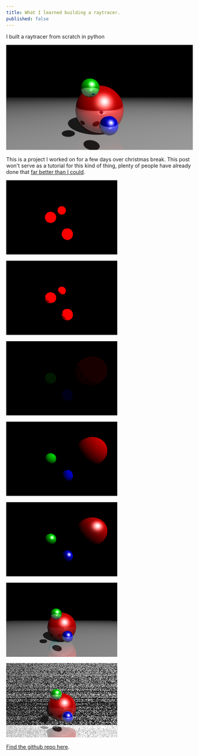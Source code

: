 ```yaml
---
title: What I learned building a raytracer.
published: false
---
```

I built a raytracer from scratch in python

![final product][topimage]

This is a project I worked on for a few days over christmas break. This post won't serve as a tutorial for this kind of thing, plenty of people have already done that [far better than I could][tutorial].

![initial setup][im01]

![adding a light source][im02]

![ambient component][im03]

![diffuse component][im04]

![specular component][im05]

![adding reflections][im06]

![attempting to add planes][im08]

[Find the github repo here][repo].

[topimage]: /assets/2021/05/17/raytracing-images/image.png
[im01]: /assets/2021/05/17/raytracing-images/01.png
[im02]: /assets/2021/05/17/raytracing-images/02.png
[im03]: /assets/2021/05/17/raytracing-images/03ambient.png
[im04]: /assets/2021/05/17/raytracing-images/04diffuse.png
[im05]: /assets/2021/05/17/raytracing-images/05specular.png
[im06]: /assets/2021/05/17/raytracing-images/06reflection.png
[im07]: /assets/2021/05/17/raytracing-images/07HD.png
[im08]: /assets/2021/05/17/raytracing-images/08plane_try.png
[repo]: https://github.com/sam-baumann/raytracing
[tutorial]: https://medium.com/swlh/ray-tracing-from-scratch-in-python-41670e6a96f9